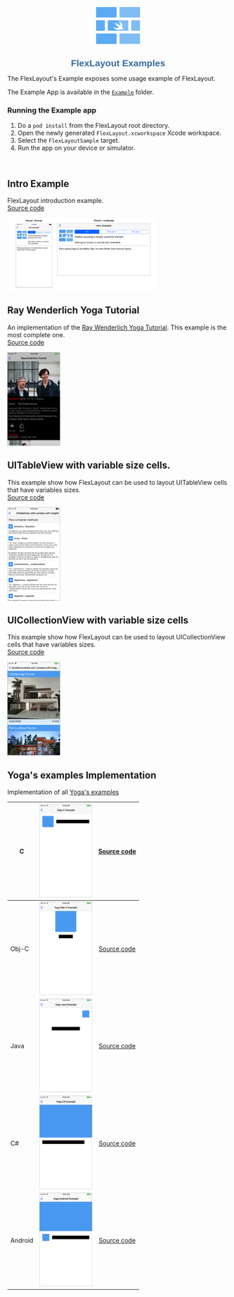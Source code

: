 <p align="center">
	<img src="images/flexlayout-logo-2.png" alt="FlexLayout and PinLayout Performance" width=100/>
</p>


<h1 align="center" style="color: #376C9D; font-family: Arial Black, Gadget, sans-serif; font-size: 1.5em">FlexLayout Examples</h1>

The FlexLayout's Example exposes some usage example of FlexLayout.

The Example App is available in the [`Example`](https://github.com/layoutBox/FlexLayout/tree/master/Example) folder. 

### Running the Example app
1. Do a `pod install` from the FlexLayout root directory.
2. Open the newly generated `FlexLayout.xcworkspace` Xcode workspace.
3. Select the `FlexLayoutSample` target.
4. Run the app on your device or simulator.

</br>

## Intro Example
FlexLayout introduction example.  
[Source code](https://github.com/layoutBox/FlexLayout/blob/master/Example/FlexLayoutSample/UI/Examples/Intro/IntroView.swift)

<a href="https://github.com/layoutBox/FlexLayout/blob/master/Example/FlexLayoutSample/UI/Examples/Intro/IntroView.swift"><img src="images/examples/flexlayout_exampleapp_intro_all.png" width=340/></a>

  
## Ray Wenderlich Yoga Tutorial
An implementation of the [Ray Wenderlich Yoga Tutorial](https://www.raywenderlich.com/161413/yoga-tutorial-using-cross-platform-layout-engine). This example is the most complete one.  
[Source code](https://github.com/layoutBox/FlexLayout/blob/master/Example/FlexLayoutSample/UI/Examples/RaywenderlichTutorial)

<a href="https://github.com/layoutBox/FlexLayout/blob/master/Example/FlexLayoutSample/UI/Examples/RaywenderlichTutorial"><img src="images/examples/flexlayout_exampleapp_ray_wenderlich_tutorial.png" width=120/></a>

## UITableView with variable size cells.
This example show how FlexLayout can be used to layout UITableView cells that have variables sizes.  
[Source code](https://github.com/layoutBox/FlexLayout/blob/master/Example/FlexLayoutSample/UI/Examples/TableViewExample)

<a href="https://github.com/layoutBox/FlexLayout/blob/master/Example/FlexLayoutSample/UI/Examples/TableViewExample"><img src="images/examples/flexlayout_exampleapp_uitableview.png" width=120/></a>

## UICollectionView with variable size cells
This example show how FlexLayout can be used to layout UICollectionView cells that have variables sizes.  
[Source code](https://github.com/layoutBox/FlexLayout/blob/master/Example/FlexLayoutSample/UI/Examples/CollectionViewExample)

<a href="https://github.com/layoutBox/FlexLayout/blob/master/Example/FlexLayoutSample/UI/Examples/CollectionViewExample"><img src="images/examples/flexlayout_example_collectionview.png" width=120/></a>


## Yoga's examples Implementation 

Implementation of all [Yoga's examples](https://facebook.github.io/yoga/)

|  C | <a href="https://github.com/layoutBox/FlexLayout/blob/master/Example/FlexLayoutSample/UI/Examples/YogaExampleA/YogaExampleAView.swift"><img src="images/examples/flexlayout_exampleapp_yoga_c.png" width=120/></a> | [Source code](https://github.com/layoutBox/FlexLayout/blob/master/Example/FlexLayoutSample/UI/Examples/YogaExampleA/YogaExampleAView.swift) |
|---------|:-:|:-:|
|  Obj-C | <a href="https://github.com/layoutBox/FlexLayout/blob/master/Example/FlexLayoutSample/UI/Examples/YogaExampleB/YogaExampleBView.swift"><img src="images/examples/flexlayout_exampleapp_yoga_objc.png" width=120/></a> | [Source code](https://github.com/layoutBox/FlexLayout/blob/master/Example/FlexLayoutSample/UI/Examples/YogaExampleB/YogaExampleBView.swift) |
| Java | <a href="https://github.com/layoutBox/FlexLayout/blob/master/Example/FlexLayoutSample/UI/Examples/YogaExampleC/YogaExampleCView.swift"><img src="images/examples/flexlayout_exampleapp_yoga_java.png" width=120/></a> | [Source code](https://github.com/layoutBox/FlexLayout/blob/master/Example/FlexLayoutSample/UI/Examples/YogaExampleC/YogaExampleCView.swift) |
|  C# | <a href="https://github.com/layoutBox/FlexLayout/blob/master/Example/FlexLayoutSample/UI/Examples/YogaExampleD/YogaExampleDView.swift"><img src="images/examples/flexlayout_exampleapp_yoga_csharp.png" width=120/></a> | [Source code](https://github.com/layoutBox/FlexLayout/blob/master/Example/FlexLayoutSample/UI/Examples/YogaExampleD/YogaExampleDView.swift) |
|  Android | <a href="https://github.com/layoutBox/FlexLayout/blob/master/Example/FlexLayoutSample/UI/Examples/YogaExampleE/YogaExampleEView.swift"><img src="images/examples/flexlayout_exampleapp_yoga_android.png" width=120/></a> | [Source code](https://github.com/layoutBox/FlexLayout/blob/master/Example/FlexLayoutSample/UI/Examples/YogaExampleE/YogaExampleEView.swift) |
